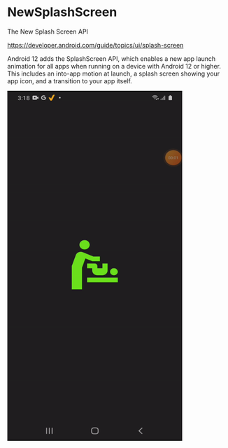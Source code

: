# NewSplashScreen
The New Splash Screen API

https://developer.android.com/guide/topics/ui/splash-screen

Android 12 adds the SplashScreen API, which enables a new app launch animation for all apps when running on a device with Android 12 or higher. This includes an into-app motion at launch, a splash screen showing your app icon, and a transition to your app itself.


<img src="https://github.com/ntpanchal/NewSplashScreen/blob/master/app/src/main/res/drawable/splashscreen.gif" width="400" height="800"/>
